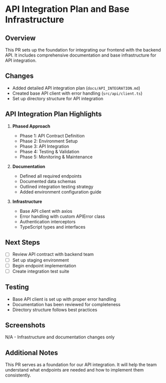 # API Integration Plan and Base Infrastructure

## Overview
This PR sets up the foundation for integrating our frontend with the backend API. It includes comprehensive documentation and base infrastructure for API integration.

## Changes
- Added detailed API integration plan (`docs/API_INTEGRATION.md`)
- Created base API client with error handling (`src/api/client.ts`)
- Set up directory structure for API integration

## API Integration Plan Highlights
1. **Phased Approach**
   - Phase 1: API Contract Definition
   - Phase 2: Environment Setup
   - Phase 3: API Integration
   - Phase 4: Testing & Validation
   - Phase 5: Monitoring & Maintenance

2. **Documentation**
   - Defined all required endpoints
   - Documented data schemas
   - Outlined integration testing strategy
   - Added environment configuration guide

3. **Infrastructure**
   - Base API client with axios
   - Error handling with custom APIError class
   - Authentication interceptors
   - TypeScript types and interfaces

## Next Steps
- [ ] Review API contract with backend team
- [ ] Set up staging environment
- [ ] Begin endpoint implementation
- [ ] Create integration test suite

## Testing
- Base API client is set up with proper error handling
- Documentation has been reviewed for completeness
- Directory structure follows best practices

## Screenshots
N/A - Infrastructure and documentation changes only

## Additional Notes
This PR serves as a foundation for our API integration. It will help the team understand what endpoints are needed and how to implement them consistently.
